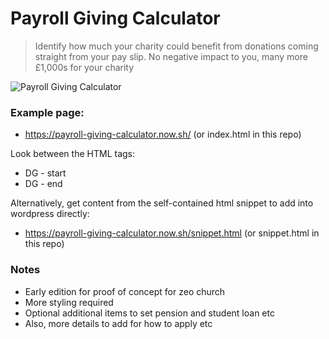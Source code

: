 # Payroll Giving Calculator
> Identify how much your charity could benefit from donations coming straight from your pay slip. No negative impact to you, many more £1,000s for your charity

![Payroll Giving Calculator](https://i.ibb.co/9nQ00S9/Screenshot-2020-10-28-at-20-45-29.png)

### Example page:
- https://payroll-giving-calculator.now.sh/ (or index.html in this repo)

Look between the HTML tags:
- DG - start
- DG - end

Alternatively, get content from the self-contained html snippet to add into wordpress directly:
- https://payroll-giving-calculator.now.sh/snippet.html (or snippet.html in this repo)

### Notes
- Early edition for proof of concept for zeo church
- More styling required
- Optional additional items to set pension and student loan etc
- Also, more details to add for how to apply etc